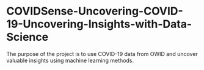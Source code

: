 # COVIDSense-Uncovering-COVID-19-Uncovering-Insights-with-Data-Science
The purpose of the project is to use COVID-19 data from OWID and uncover valuable insights using machine learning methods. 

